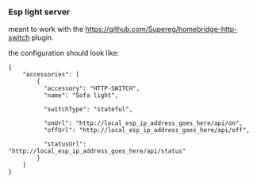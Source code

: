 ### Esp light server  
meant to work with the https://github.com/Supereg/homebridge-http-switch plugin.

the configuration should look like:
```
{
    "accessories": [
        {
          "accessory": "HTTP-SWITCH",
          "name": "Sofa light",
          
          "switchType": "stateful",
          
          "onUrl": "http://local_esp_ip_address_goes_here/api/on",
          "offUrl": "http://local_esp_ip_address_goes_here/api/off",
          
          "statusUrl": "http://local_esp_ip_address_goes_here/api/status"
        }   
    ]
}
```
